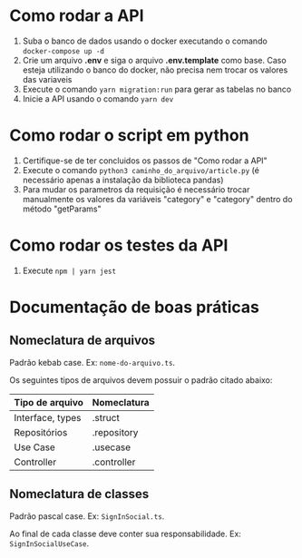 # Como rodar a API

1. Suba o banco de dados usando o docker executando o comando `docker-compose up -d`
2. Crie um arquivo **.env** e siga o arquivo **.env.template** como base. Caso esteja utilizando o banco do docker, não precisa nem trocar os valores das variaveis
3. Execute o comando `yarn migration:run` para gerar as tabelas no banco
4. Inicie a API usando o comando `yarn dev`

# Como rodar o script em python

1. Certifique-se de ter concluidos os passos de "Como rodar a API"
2. Execute o comando `python3 caminho_do_arquivo/article.py` (é necessário apenas a instalação da biblioteca pandas)
3. Para mudar os parametros da requisição é necessário trocar manualmente os valores da variáveis "category" e "category" dentro do método "getParams"

# Como rodar os testes da API

1. Execute `npm | yarn jest`

# Documentação de boas práticas

## Nomeclatura de arquivos

Padrão kebab case. Ex: `nome-do-arquivo.ts`.

Os seguintes tipos de arquivos devem possuir o padrão citado abaixo:

| Tipo de arquivo  | Nomeclatura |
| ---------------- | ----------- |
| Interface, types | .struct     |
| Repositórios     | .repository |
| Use Case         | .usecase    |
| Controller       | .controller |

## Nomeclatura de classes

Padrão pascal case. Ex: `SignInSocial.ts`.

Ao final de cada classe deve conter sua responsabilidade. Ex: `SignInSocialUseCase`.
